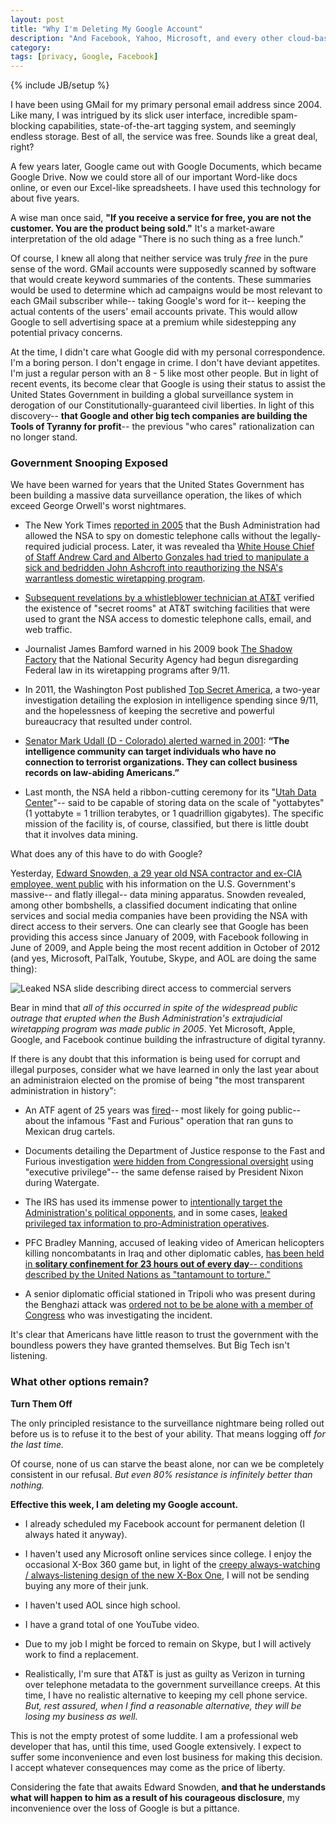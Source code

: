 ```yaml
---
layout: post
title: "Why I'm Deleting My Google Account"
description: "And Facebook, Yahoo, Microsoft, and every other cloud-based internet service."
category: 
tags: [privacy, Google, Facebook]
---
```

{% include JB/setup %}

I have been using GMail for my primary personal email address since 2004. Like many, I was intrigued by its slick user interface, incredible spam-blocking capabilities, state-of-the-art tagging system, and seemingly endless storage. Best of all, the service was free. Sounds like a great deal, right?

A few years later, Google came out with Google Documents, which became Google Drive. Now we could store all of our important Word-like docs online, or even our Excel-like spreadsheets. I have used this technology for about five years.

A wise man once said, **"If you receive a service for free, you are not the customer. You are the product being sold."** It's a market-aware interpretation of the old adage "There is no such thing as a free lunch."

Of course, I knew all along that neither service was truly *free* in the pure sense of the word. GMail accounts were supposedly scanned by software that would create keyword summaries of the contents. These summaries would be used to determine which ad campaigns would be most relevant to each GMail subscriber while-- taking Google's word for it-- keeping the actual contents of the users' email accounts private. This would allow Google to sell advertising space at a premium while sidestepping any potential privacy concerns.

At the time, I didn't care what Google did with my personal correspondence. I'm a boring person. I don't engage in crime. I don't have deviant appetites. I'm just a regular person with an 8 - 5 like most other people. But in light of recent events, its become clear that Google is using their status to assist the United States Government in building a global surveillance system in derogation of our Constitutionally-guaranteed civil liberties. In light of this discovery-- **that Google and other big tech companies are building the Tools of Tyranny for profit**-- the previous "who cares" rationalization can no longer stand.

### Government Snooping Exposed

We have been warned for years that the United States Government has been building a massive data surveillance operation, the likes of which exceed George Orwell's worst nightmares.

* The New York Times [reported in 2005](http://www.nytimes.com/2005/12/16/politics/16program.html?pagewanted=all) that the Bush Administration had allowed the NSA to spy on domestic telephone calls without the legally-required judicial process. Later, it was revealed tha [White House Chief of Staff Andrew Card and Alberto Gonzales had tried to manipulate a sick and bedridden John Ashcroft into reauthorizing the NSA's warrantless domestic wiretapping program](http://thelede.blogs.nytimes.com/2007/05/15/comey-details-wiretapping-meeting/).

* [Subsequent revelations by a whistleblower technician at AT&T](http://www.wired.com/science/discoveries/news/2006/04/70621) verified the existence of "secret rooms" at AT&T switching facilities that were used to grant the NSA access to domestic telephone calls, email, and web traffic.

* Journalist James Bamford warned in his 2009 book [The Shadow Factory](http://www.amazon.com/gp/product/0307279391/ref=s9_cskin_gw_p351_d0_i1?pf_rd_m=ATVPDKIKX0DER&pf_rd_s=center-2&pf_rd_r=1SV3TGC3VBJVP9N4A8DW&pf_rd_t=101&pf_rd_p=1389517282&pf_rd_i=507846) that the National Security Agency had begun disregarding Federal law in its wiretapping programs after 9/11.

* In 2011, the Washington Post published [Top Secret America](http://projects.washingtonpost.com/top-secret-america/), a two-year investigation detailing the explosion in intelligence spending since 9/11, and the hopelessness of keeping the secretive and powerful bureaucracy that resulted under control.

* [Senator Mark Udall (D - Colorado) alerted warned in 2001](http://www.nytimes.com/2013/06/07/us/politics/senators-wyden-and-udall-warned-about-surveillance.html?_r=0): **“The intelligence community can target individuals who have no connection to terrorist organizations. They can collect business records on law-abiding Americans.”**

* Last month, the NSA held a ribbon-cutting ceremony for its "[Utah Data Center](http://en.wikipedia.org/wiki/Utah_Data_Center)"-- said to be capable of storing data on the scale of "yottabytes" (1 yottabyte = 1 trillion terabytes, or 1 quadrillion gigabytes). The specific mission of the facility is, of course, classified, but there is little doubt that it involves data mining.

What does any of this have to do with Google?

Yesterday, [Edward Snowden, a 29 year old NSA contractor and ex-CIA employee, went public](http://www.guardian.co.uk/world/2013/jun/09/edward-snowden-nsa-whistleblower-surveillance) with his information on the U.S. Government's massive-- and flatly illegal-- data mining apparatus. Snowden revealed, among other bombshells, a classified document indicating that online services and social media companies have been providing the NSA with direct access to their servers. One can clearly see that Google has been providing this access since January of 2009, with Facebook following in June of 2009, and Apple being the most recent addition in October of 2012 (and yes, Microsoft, PalTalk, Youtube, Skype, and AOL are doing the same thing):
	
![Leaked NSA slide describing direct access to commercial servers](http://www.washingtonpost.com/wp-srv/special/politics/prism-collection-documents/images/prism-slide-5.jpg)

Bear in mind that *all of this occurred in spite of the widespread public outrage that erupted when the Bush Administration's extrajudicial wiretapping program was made public in 2005*. Yet Microsoft, Apple, Google, and Facebook continue building the infrastructure of digital tyranny.

If there is any doubt that this information is being used for corrupt and illegal purposes, consider what we have learned in only the last year about an administraion elected on the promise of being "the most transparent administration in history":

* An ATF agent of 25 years was [fired](http://www.humanevents.com/2012/10/12/fast-and-furious-the-whistleblower-gets-canned/)-- most likely for going public-- about the infamous "Fast and Furious" operation that ran guns to Mexican drug cartels.

* Documents detailing the Department of Justice response to the Fast and Furious investigation [were hidden from Congressional oversight](http://www.propublica.org/article/the-facts-behind-obamas-executive-privilege-claim) using "executive privilege"-- the same defense raised by President Nixon during Watergate.

* The IRS has used its immense power to [intentionally target the Administration's political opponents](http://www.foxnews.com/politics/2013/06/04/chairman-anti-gay-marriage-group-says-has-proof-irs-leaked-donor-details/), and in some cases, [leaked privileged tax information to pro-Administration operatives](http://thehill.com/blogs/blog-briefing-room/news/299621--report-irs-leaked-confidential-documents-to-investigative-journalists).

* PFC Bradley Manning, accused of leaking video of American helicopters killing noncombatants in Iraq and other diplomatic cables, [has been held in **solitary confinement for 23 hours out of every day**-- conditions described by the United Nations as "tantamount to torture."](http://www.huffingtonpost.com/2012/11/30/bradley-manning-pretrial-hearing-military-wikileaks_n_2220913.html)

* A senior diplomatic official stationed in Tripoli who was present during the Benghazi attack was [ordered not to be be alone with a member of Congress](http://www.examiner.com/article/benghazi-whistleblower-greg-hicks-clinton-knew-about-terror-attack-at-2-a-m) who was investigating the incident.

It's clear that Americans have little reason to trust the government with the boundless powers they have granted themselves. But Big Tech isn't listening.

### What other options remain?

**Turn Them Off**

The only principled resistance to the surveillance nightmare being rolled out before us is to refuse it to the best of your ability. That means logging off *for the last time.*

Of course, none of us can starve the beast alone, nor can we be completely consistent in our refusal. *But even 80% resistance is infinitely better than nothing.*

**Effective this week, I am deleting my Google account.**

* I already scheduled my Facebook account for permanent deletion (I always hated it anyway).

* I haven't used any Microsoft online services since college. I enjoy the occasional X-Box 360 game but, in light of the [creepy always-watching / always-listening design of the new X-Box One](http://www.policymic.com/articles/44687/xbox-1-4-reasons-gamers-are-seriously-concerned), I will not be sending buying any more of their junk.

* I haven't used AOL since high school.

* I have a grand total of one YouTube video.

* Due to my job I might be forced to remain on Skype, but I will actively work to find a replacement.

* Realistically, I'm sure that AT&T is just as guilty as Verizon in turning over telephone metadata to the government surveillance creeps. At this time, I have no realistic alternative to keeping my cell phone service. *But, rest assured, when I find a reasonable alternative, they will be losing my business as well.*

This is not the empty protest of some luddite. I am a professional web developer that has, until this time, used Google extensively. I expect to suffer some inconvenience and even lost business for making this decision. I accept whatever consequences may come as the price of liberty.

Considering the fate that awaits Edward Snowden, **and that he understands what will happen to him as a result of his courageous disclosure**, my inconvenience over the loss of Google is but a pittance.